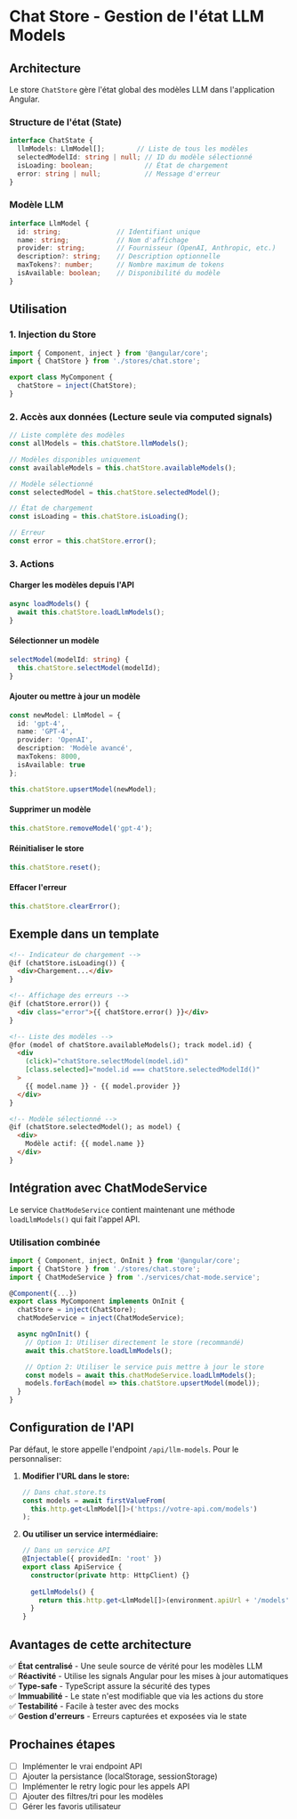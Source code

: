 # Chat Store - Gestion de l'état LLM Models

## Architecture

Le store `ChatStore` gère l'état global des modèles LLM dans l'application Angular.

### Structure de l'état (State)

```typescript
interface ChatState {
  llmModels: LlmModel[];        // Liste de tous les modèles
  selectedModelId: string | null; // ID du modèle sélectionné
  isLoading: boolean;             // État de chargement
  error: string | null;           // Message d'erreur
}
```

### Modèle LLM

```typescript
interface LlmModel {
  id: string;              // Identifiant unique
  name: string;            // Nom d'affichage
  provider: string;        // Fournisseur (OpenAI, Anthropic, etc.)
  description?: string;    // Description optionnelle
  maxTokens?: number;      // Nombre maximum de tokens
  isAvailable: boolean;    // Disponibilité du modèle
}
```

## Utilisation

### 1. Injection du Store

```typescript
import { Component, inject } from '@angular/core';
import { ChatStore } from './stores/chat.store';

export class MyComponent {
  chatStore = inject(ChatStore);
}
```

### 2. Accès aux données (Lecture seule via computed signals)

```typescript
// Liste complète des modèles
const allModels = this.chatStore.llmModels();

// Modèles disponibles uniquement
const availableModels = this.chatStore.availableModels();

// Modèle sélectionné
const selectedModel = this.chatStore.selectedModel();

// État de chargement
const isLoading = this.chatStore.isLoading();

// Erreur
const error = this.chatStore.error();
```

### 3. Actions

#### Charger les modèles depuis l'API

```typescript
async loadModels() {
  await this.chatStore.loadLlmModels();
}
```

#### Sélectionner un modèle

```typescript
selectModel(modelId: string) {
  this.chatStore.selectModel(modelId);
}
```

#### Ajouter ou mettre à jour un modèle

```typescript
const newModel: LlmModel = {
  id: 'gpt-4',
  name: 'GPT-4',
  provider: 'OpenAI',
  description: 'Modèle avancé',
  maxTokens: 8000,
  isAvailable: true
};

this.chatStore.upsertModel(newModel);
```

#### Supprimer un modèle

```typescript
this.chatStore.removeModel('gpt-4');
```

#### Réinitialiser le store

```typescript
this.chatStore.reset();
```

#### Effacer l'erreur

```typescript
this.chatStore.clearError();
```

## Exemple dans un template

```html
<!-- Indicateur de chargement -->
@if (chatStore.isLoading()) {
  <div>Chargement...</div>
}

<!-- Affichage des erreurs -->
@if (chatStore.error()) {
  <div class="error">{{ chatStore.error() }}</div>
}

<!-- Liste des modèles -->
@for (model of chatStore.availableModels(); track model.id) {
  <div 
    (click)="chatStore.selectModel(model.id)"
    [class.selected]="model.id === chatStore.selectedModelId()"
  >
    {{ model.name }} - {{ model.provider }}
  </div>
}

<!-- Modèle sélectionné -->
@if (chatStore.selectedModel(); as model) {
  <div>
    Modèle actif: {{ model.name }}
  </div>
}
```

## Intégration avec ChatModeService

Le service `ChatModeService` contient maintenant une méthode `loadLlmModels()` qui fait l'appel API.

### Utilisation combinée

```typescript
import { Component, inject, OnInit } from '@angular/core';
import { ChatStore } from './stores/chat.store';
import { ChatModeService } from './services/chat-mode.service';

@Component({...})
export class MyComponent implements OnInit {
  chatStore = inject(ChatStore);
  chatModeService = inject(ChatModeService);

  async ngOnInit() {
    // Option 1: Utiliser directement le store (recommandé)
    await this.chatStore.loadLlmModels();

    // Option 2: Utiliser le service puis mettre à jour le store
    const models = await this.chatModeService.loadLlmModels();
    models.forEach(model => this.chatStore.upsertModel(model));
  }
}
```

## Configuration de l'API

Par défaut, le store appelle l'endpoint `/api/llm-models`. Pour le personnaliser:

1. **Modifier l'URL dans le store:**
   ```typescript
   // Dans chat.store.ts
   const models = await firstValueFrom(
     this.http.get<LlmModel[]>('https://votre-api.com/models')
   );
   ```

2. **Ou utiliser un service intermédiaire:**
   ```typescript
   // Dans un service API
   @Injectable({ providedIn: 'root' })
   export class ApiService {
     constructor(private http: HttpClient) {}
     
     getLlmModels() {
       return this.http.get<LlmModel[]>(environment.apiUrl + '/models');
     }
   }
   ```

## Avantages de cette architecture

✅ **État centralisé** - Une seule source de vérité pour les modèles LLM  
✅ **Réactivité** - Utilise les signals Angular pour les mises à jour automatiques  
✅ **Type-safe** - TypeScript assure la sécurité des types  
✅ **Immuabilité** - Le state n'est modifiable que via les actions du store  
✅ **Testabilité** - Facile à tester avec des mocks  
✅ **Gestion d'erreurs** - Erreurs capturées et exposées via le state  

## Prochaines étapes

- [ ] Implémenter le vrai endpoint API
- [ ] Ajouter la persistance (localStorage, sessionStorage)
- [ ] Implémenter le retry logic pour les appels API
- [ ] Ajouter des filtres/tri pour les modèles
- [ ] Gérer les favoris utilisateur
